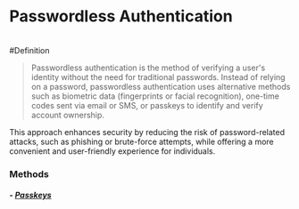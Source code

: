 # Passwordless Authentication

<br><span>#Definition</span>

> Passwordless authentication is the method of verifying a user's identity without the need for traditional passwords. Instead of relying on a password, passwordless authentication uses alternative methods such as biometric data (fingerprints or facial recognition), one-time codes sent via email or SMS, or passkeys to identify and verify account ownership.

This approach enhances security by reducing the risk of password-related attacks, such as phishing or brute-force attempts, while offering a more convenient and user-friendly experience for individuals.

### Methods

##### - <i class="hgi-stroke hgi-lock-key"></i> [Passkeys](authentication-methods/passkeys.md)
